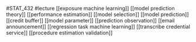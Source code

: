 #STAT_432
#lecture
[[exposure machine learning]]
[[model prediction theory]]
[[performance estimation]]
[[model selection]]
[[model prediction]]
[[credit buffer]]
[[model parameter]]
[[prediction observation]]
[[email announcement]]
[[regression task machine learning]]
[[transcribe credential service]]
[[procedure estimation validation]]
